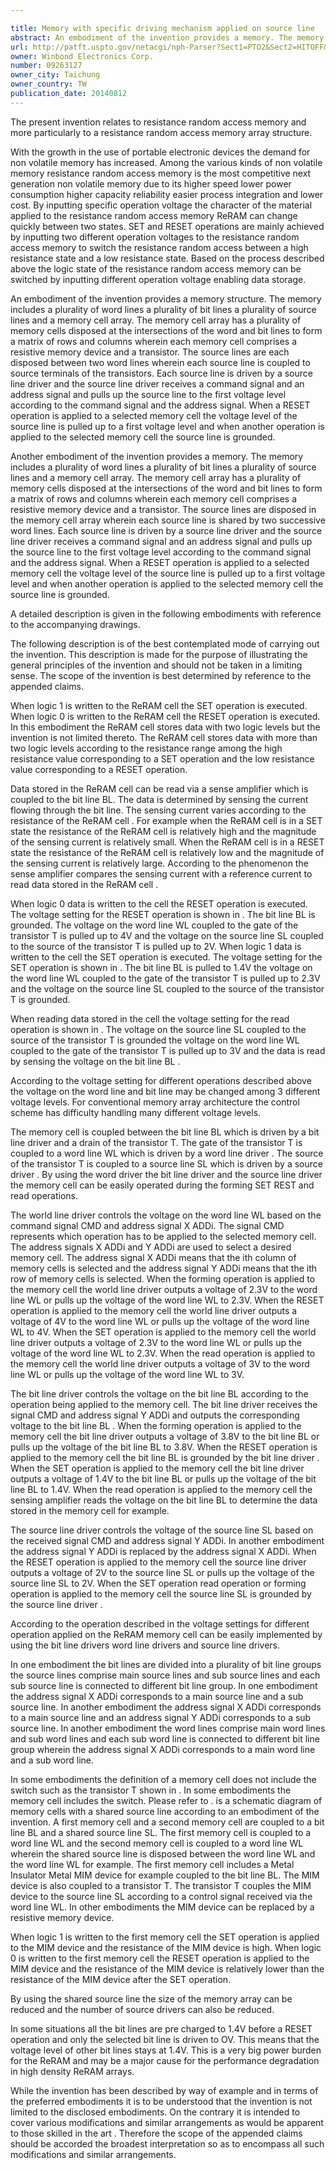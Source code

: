 ```yaml
---

title: Memory with specific driving mechanism applied on source line
abstract: An embodiment of the invention provides a memory. The memory includes a plurality of word lines, a plurality of bit lines, a plurality of source lines and a memory cell array. The memory cell array has a plurality of memory cells disposed at the intersections of the word and bit lines to form a matrix of rows and columns, wherein each memory cell comprises a resistive memory device and a transistor. The source lines are each disposed between two word lines, wherein each source line is coupled to source terminals of the transistors. When a RESET operation is applied to a selected memory cell, the voltage level of the source line is pulled up to a first voltage level, and when another operation is applied to the selected memory cell, the source line is grounded.
url: http://patft.uspto.gov/netacgi/nph-Parser?Sect1=PTO2&Sect2=HITOFF&p=1&u=%2Fnetahtml%2FPTO%2Fsearch-adv.htm&r=1&f=G&l=50&d=PALL&S1=09263127&OS=09263127&RS=09263127
owner: Winbond Electronics Corp.
number: 09263127
owner_city: Taichung
owner_country: TW
publication_date: 20140812
---
```

The present invention relates to resistance random access memory and more particularly to a resistance random access memory array structure.

With the growth in the use of portable electronic devices the demand for non volatile memory has increased. Among the various kinds of non volatile memory resistance random access memory is the most competitive next generation non volatile memory due to its higher speed lower power consumption higher capacity reliability easier process integration and lower cost. By inputting specific operation voltage the character of the material applied to the resistance random access memory ReRAM can change quickly between two states. SET and RESET operations are mainly achieved by inputting two different operation voltages to the resistance random access memory to switch the resistance random access between a high resistance state and a low resistance state. Based on the process described above the logic state of the resistance random access memory can be switched by inputting different operation voltage enabling data storage.

An embodiment of the invention provides a memory structure. The memory includes a plurality of word lines a plurality of bit lines a plurality of source lines and a memory cell array. The memory cell array has a plurality of memory cells disposed at the intersections of the word and bit lines to form a matrix of rows and columns wherein each memory cell comprises a resistive memory device and a transistor. The source lines are each disposed between two word lines wherein each source line is coupled to source terminals of the transistors. Each source line is driven by a source line driver and the source line driver receives a command signal and an address signal and pulls up the source line to the first voltage level according to the command signal and the address signal. When a RESET operation is applied to a selected memory cell the voltage level of the source line is pulled up to a first voltage level and when another operation is applied to the selected memory cell the source line is grounded.

Another embodiment of the invention provides a memory. The memory includes a plurality of word lines a plurality of bit lines a plurality of source lines and a memory cell array. The memory cell array has a plurality of memory cells disposed at the intersections of the word and bit lines to form a matrix of rows and columns wherein each memory cell comprises a resistive memory device and a transistor. The source lines are disposed in the memory cell array wherein each source line is shared by two successive word lines. Each source line is driven by a source line driver and the source line driver receives a command signal and an address signal and pulls up the source line to the first voltage level according to the command signal and the address signal. When a RESET operation is applied to a selected memory cell the voltage level of the source line is pulled up to a first voltage level and when another operation is applied to the selected memory cell the source line is grounded.

A detailed description is given in the following embodiments with reference to the accompanying drawings.

The following description is of the best contemplated mode of carrying out the invention. This description is made for the purpose of illustrating the general principles of the invention and should not be taken in a limiting sense. The scope of the invention is best determined by reference to the appended claims.

When logic 1 is written to the ReRAM cell the SET operation is executed. When logic 0 is written to the ReRAM cell the RESET operation is executed. In this embodiment the ReRAM cell stores data with two logic levels but the invention is not limited thereto. The ReRAM cell stores data with more than two logic levels according to the resistance range among the high resistance value corresponding to a SET operation and the low resistance value corresponding to a RESET operation.

Data stored in the ReRAM cell can be read via a sense amplifier which is coupled to the bit line BL. The data is determined by sensing the current flowing through the bit line. The sensing current varies according to the resistance of the ReRAM cell . For example when the ReRAM cell is in a SET state the resistance of the ReRAM cell is relatively high and the magnitude of the sensing current is relatively small. When the ReRAM cell is in a RESET state the resistance of the ReRAM cell is relatively low and the magnitude of the sensing current is relatively large. According to the phenomenon the sense amplifier compares the sensing current with a reference current to read data stored in the ReRAM cell .

When logic 0 data is written to the cell the RESET operation is executed. The voltage setting for the RESET operation is shown in . The bit line BL is grounded. The voltage on the word line WL coupled to the gate of the transistor T is pulled up to 4V and the voltage on the source line SL coupled to the source of the transistor T is pulled up to 2V. When logic 1 data is written to the cell the SET operation is executed. The voltage setting for the SET operation is shown in . The bit line BL is pulled to 1.4V the voltage on the word line WL coupled to the gate of the transistor T is pulled up to 2.3V and the voltage on the source line SL coupled to the source of the transistor T is grounded.

When reading data stored in the cell the voltage setting for the read operation is shown in . The voltage on the source line SL coupled to the source of the transistor T is grounded the voltage on the word line WL coupled to the gate of the transistor T is pulled up to 3V and the data is read by sensing the voltage on the bit line BL .

According to the voltage setting for different operations described above the voltage on the word line and bit line may be changed among 3 different voltage levels. For conventional memory array architecture the control scheme has difficulty handling many different voltage levels.

The memory cell is coupled between the bit line BL which is driven by a bit line driver and a drain of the transistor T. The gate of the transistor T is coupled to a word line WL which is driven by a word line driver . The source of the transistor T is coupled to a source line SL which is driven by a source driver . By using the word driver the bit line driver and the source line driver the memory cell can be easily operated during the forming SET REST and read operations.

The world line driver controls the voltage on the word line WL based on the command signal CMD and address signal X ADDi. The signal CMD represents which operation has to be applied to the selected memory cell. The address signals X ADDi and Y ADDi are used to select a desired memory cell. The address signal X ADDi means that the ith column of memory cells is selected and the address signal Y ADDi means that the ith row of memory cells is selected. When the forming operation is applied to the memory cell the world line driver outputs a voltage of 2.3V to the word line WL or pulls up the voltage of the word line WL to 2.3V. When the RESET operation is applied to the memory cell the world line driver outputs a voltage of 4V to the word line WL or pulls up the voltage of the word line WL to 4V. When the SET operation is applied to the memory cell the world line driver outputs a voltage of 2.3V to the word line WL or pulls up the voltage of the word line WL to 2.3V. When the read operation is applied to the memory cell the world line driver outputs a voltage of 3V to the word line WL or pulls up the voltage of the word line WL to 3V.

The bit line driver controls the voltage on the bit line BL according to the operation being applied to the memory cell. The bit line driver receives the signal CMD and address signal Y ADDi and outputs the corresponding voltage to the bit line BL . When the forming operation is applied to the memory cell the bit line driver outputs a voltage of 3.8V to the bit line BL or pulls up the voltage of the bit line BL to 3.8V. When the RESET operation is applied to the memory cell the bit line BL is grounded by the bit line driver . When the SET operation is applied to the memory cell the bit line driver outputs a voltage of 1.4V to the bit line BL or pulls up the voltage of the bit line BL to 1.4V. When the read operation is applied to the memory cell the sensing amplifier reads the voltage on the bit line BL to determine the data stored in the memory cell for example.

The source line driver controls the voltage of the source line SL based on the received signal CMD and address signal Y ADDi. In another embodiment the address signal Y ADDi is replaced by the address signal X ADDi. When the RESET operation is applied to the memory cell the source line driver outputs a voltage of 2V to the source line SL or pulls up the voltage of the source line SL to 2V. When the SET operation read operation or forming operation is applied to the memory cell the source line SL is grounded by the source line driver .

According to the operation described in the voltage settings for different operation applied on the ReRAM memory cell can be easily implemented by using the bit line drivers word line drivers and source line drivers.

In one embodiment the bit lines are divided into a plurality of bit line groups the source lines comprise main source lines and sub source lines and each sub source line is connected to different bit line group. In one embodiment the address signal X ADDi corresponds to a main source line and a sub source line. In another embodiment the address signal X ADDi corresponds to a main source line and an address signal Y ADDi corresponds to a sub source line. In another embodiment the word lines comprise main word lines and sub word lines and each sub word line is connected to different bit line group wherein the address signal X ADDi corresponds to a main word line and a sub word line.

In some embodiments the definition of a memory cell does not include the switch such as the transistor T shown in . In some embodiments the memory cell includes the switch. Please refer to . is a schematic diagram of memory cells with a shared source line according to an embodiment of the invention. A first memory cell and a second memory cell are coupled to a bit line BL and a shared source line SL. The first memory cell is coupled to a word line WL and the second memory cell is coupled to a word line WL wherein the shared source line is disposed between the word line WL and the word line WL for example. The first memory cell includes a Metal Insulator Metal MIM device for example coupled to the bit line BL. The MIM device is also coupled to a transistor T. The transistor T couples the MIM device to the source line SL according to a control signal received via the word line WL. In other embodiments the MIM device can be replaced by a resistive memory device.

When logic 1 is written to the first memory cell the SET operation is applied to the MIM device and the resistance of the MIM device is high. When logic 0 is written to the first memory cell the RESET operation is applied to the MIM device and the resistance of the MIM device is relatively lower than the resistance of the MIM device after the SET operation.

By using the shared source line the size of the memory array can be reduced and the number of source drivers can also be reduced.

In some situations all the bit lines are pre charged to 1.4V before a RESET operation and only the selected bit line is driven to OV. This means that the voltage level of other bit lines stays at 1.4V. This is a very big power burden for the ReRAM and may be a major cause for the performance degradation in high density ReRAM arrays.

While the invention has been described by way of example and in terms of the preferred embodiments it is to be understood that the invention is not limited to the disclosed embodiments. On the contrary it is intended to cover various modifications and similar arrangements as would be apparent to those skilled in the art . Therefore the scope of the appended claims should be accorded the broadest interpretation so as to encompass all such modifications and similar arrangements.

